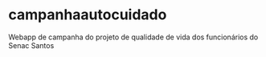 # campanhaautocuidado
Webapp de campanha do projeto de qualidade de vida dos funcionários do Senac Santos

